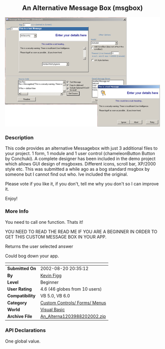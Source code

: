 ﻿<div align="center">

## An Alternative Message Box \(msgbox\)

<img src="PIC20028201553546022.jpg">
</div>

### Description

This code provides an alternative Messagebox with just 3 additional files to your project. 1 form, 1 module and 1 user control (chameleonButton Button by Conchuki). A complete designer has been included in the demo project which allows GUI design of msgboxes. Different icons, scroll bar, XP/2000 style etc. This was submitted a while ago as a bog standard msgbox by someone but I cannot find out who. Ive included the original.

Please vote if you like it, if you don't, tell me why you don't so I can improve it.

Enjoy!
 
### More Info
 
You need to call one function. Thats it!

YOU NEED TO READ THE READ ME IF YOU ARE A BEGINNER IN ORDER TO GET THIS CUSTOM MESSAGE BOX IN YOUR APP.

Returns the user selected answer

Could bog down your app.


<span>             |<span>
---                |---
**Submitted On**   |2002-08-20 20:35:12
**By**             |[Kevin Figg](https://github.com/Planet-Source-Code/PSCIndex/blob/master/ByAuthor/kevin-figg.md)
**Level**          |Beginner
**User Rating**    |4.6 (46 globes from 10 users)
**Compatibility**  |VB 5\.0, VB 6\.0
**Category**       |[Custom Controls/ Forms/  Menus](https://github.com/Planet-Source-Code/PSCIndex/blob/master/ByCategory/custom-controls-forms-menus__1-4.md)
**World**          |[Visual Basic](https://github.com/Planet-Source-Code/PSCIndex/blob/master/ByWorld/visual-basic.md)
**Archive File**   |[An\_Alterna1203988202002\.zip](https://github.com/Planet-Source-Code/kevin-figg-an-alternative-message-box-msgbox__1-38127/archive/master.zip)

### API Declarations

One global value.





